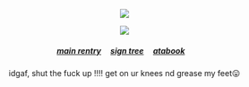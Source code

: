 
  
<p align="center"> <img src="https://komarev.com/ghpvc/?username=soulequine&label=souls&color=000000&style=plastic&base=20000" />
  </div>

<div align="center"> 
<p align="center"> <img src="https://cdn.discordapp.com/attachments/1297283509102182453/1309742371440820245/ken-carson-destroy-lonely.gif?ex=6742b023&is=67415ea3&hm=ca6e23912c6043c7453c82131f08554fb9349f638ad0429068171c84881967e8&" > </p> 
<div align="center"> 

 <p align="center"> 

##### [main rentry](https://rentry.co/snowismic) ‎ ‎‎  ‎‎ ‎‎ [sign tree](https://colormytree.me/2024/01JEWJDF7G7GD3X0Z1RGPCZD4D) ‎ ‎‎  ‎‎ ‎‎ [atabook](https://sexsymbol.atabook.org) ‎ ‎‎  ‎‎ ‎‎  
 <p align="center">
<sup></sup>idgaf, shut the fuck up !!!! get on ur knees nd grease my feet😛


